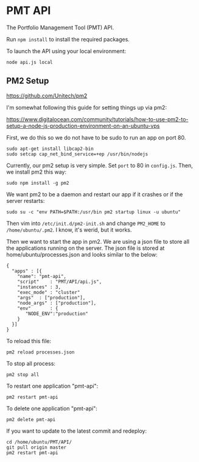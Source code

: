 # PMT API
The Portfolio Management Tool (PMT) API.

Run ```npm install``` to install the required packages.

To launch the API using your local environment:

	node api.js local

## PM2 Setup

https://github.com/Unitech/pm2

I'm somewhat following this guide for setting things up via pm2:

https://www.digitalocean.com/community/tutorials/how-to-use-pm2-to-setup-a-node-js-production-environment-on-an-ubuntu-vps

First, we do this so we do not have to be sudo to run an app on port 80.


	sudo apt-get install libcap2-bin
	sudo setcap cap_net_bind_service=+ep /usr/bin/nodejs


Currently, our pm2 setup is very simple. Set `port` to 80 in `config.js`. Then, we install pm2 this way:

	sudo npm install -g pm2

We want pm2 to be a daemon and restart our app if it crashes or if the server restarts:

	sudo su -c "env PATH=$PATH:/usr/bin pm2 startup linux -u ubuntu"

Then vim into `/etc/init.d/pm2-init.sh` and change `PM2_HOME` to `/home/ubuntu/.pm2`. I know, it's werid, but it works.

Then we want to start the app in pm2. We are using a json file to store all the applications
running on the server. The json file is stored at home/ubuntu/processes.json
and looks similar to the below:

```
{
  "apps" : [{
    "name": "pmt-api",
    "script"    : "PMT/API/api.js",
    "instances" : 3,
    "exec_mode" : "cluster"
	"args"	: ["production"],
    "node_args" : ["production"],
    "env"       : {
       "NODE_ENV":"production"
    }
  }]
}
```

To reload this file:

	pm2 reload processes.json

To stop all process:

	pm2 stop all

To restart one application "pmt-api":

	pm2 restart pmt-api

To delete one application "pmt-api":

	pm2 delete pmt-api

If you want to update to the latest commit and redeploy:

	cd /home/ubuntu/PMT/API/
	git pull origin master
	pm2 restart pmt-api
